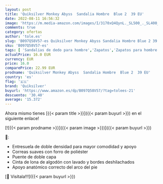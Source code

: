 ```yaml
---
layout: post
title: 'Quiksilver Monkey Abyss  Sandalia Hombre  Blue 2  39 EU'
date: 2022-08-11 16:56:32
image: 'https://m.media-amazon.com/images/I/3170xQ4QynL._SL500_._SL400_.jpg'
comments: true
category: ofertas
author: 'tole.es'
slug: 'B097Q58V57-es Quiksilver Monkey Abyss Sandalia Hombre Blue 2 39 EU'
sku: 'B097Q58V57-es'
tags: [ 'Sandalias de dedo para hombre','Zapatos','Zapatos para hombre','Zapatos y complementos','quiksilver','sandalia','🇪🇸', ]
actualPrice: 16.0 EUR
currency: EUR
price: 16.0
comparePrice: 22.99 EUR
prodname: 'Quiksilver Monkey Abyss  Sandalia Hombre  Blue 2  39 EU'
country: 'es'
flag: '🇪🇸'
brand: 'Quiksilver'
buyurl: 'https://www.amazon.es/dp/B097Q58V57/?tag=tolees-21'
descuento: '30.40'
average: '15.372'
---
```


Ahora mismo tienes [{{< param title >}}]({{< param buyurl >}}) en el siguiente enlace!

[![{{< param prodname >}}]({{< param image >}})]({{< param buyurl >}})

🔎:

- Entresuela de doble densidad para mayor comodidad y apoyo
- Correas suaves con forro de poliéster
- Puente de doble capa
- Cinta de lona de algodón con lavado y bordes deshilachados
- Apoyo anatómico correcto del arco del pie

[🛒 Visítala!!!]({{< param buyurl >}})
